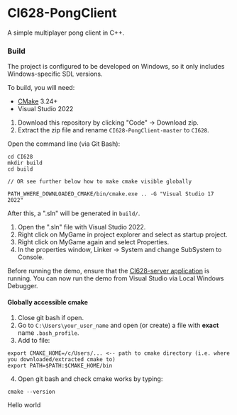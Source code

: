 # CI628-PongClient
A simple multiplayer pong client in C++.

### Build

The project is configured to be developed on Windows, so it only includes Windows-specific SDL versions.

To build, you will need:

* [CMake](https://github.com/Kitware/CMake/releases/download/v3.24.2/cmake-3.24.2-windows-x86_64.zip) 3.24+
* Visual Studio 2022

1. Download this repository by clicking "Code" -> Download zip.
2. Extract the zip file and rename `CI628-PongClient-master` to `CI628`.

Open the command line (via Git Bash):

```
cd CI628
mkdir build
cd build

// OR see further below how to make cmake visible globally

PATH_WHERE_DOWNLOADED_CMAKE/bin/cmake.exe .. -G "Visual Studio 17 2022"

```

After this, a ".sln" will be generated in `build/`.

1. Open the ".sln" file with Visual Studio 2022.
2. Right click on MyGame in project explorer and select as startup project.
3. Right click on MyGame again and select Properties.
4. In the properties window, Linker -> System and change SubSystem to Console.

Before running the demo, ensure that the [CI628-server application](https://github.com/AlmasB/CI628-PongServer/releases) is running. You can now run the demo from Visual Studio via Local Windows Debugger.

#### Globally accessible cmake

1. Close git bash if open.
2. Go to `C:\Users\your_user_name` and open (or create) a file with **exact** name `.bash_profile`.
3. Add to file:

```
export CMAKE_HOME=/c/Users/... <-- path to cmake directory (i.e. where you downloaded/extracted cmake to)
export PATH=$PATH:$CMAKE_HOME/bin
```

4. Open git bash and check cmake works by typing:

```
cmake --version
```

Hello world